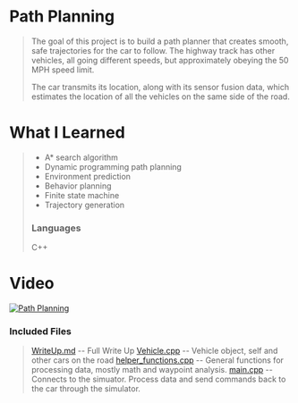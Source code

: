# Path Planning
> The goal of this project is to build a path planner that creates
smooth, safe trajectories for the car to follow. The highway track has
other vehicles, all going different speeds, but approximately obeying
the 50 MPH speed limit.
>
> The car transmits its location, along with its sensor fusion data, which estimates the location of all the vehicles on the same side of the road.

# What I Learned
> - A* search algorithm
> - Dynamic programming path planning
> - Environment prediction
> - Behavior planning
> - Finite state machine
> - Trajectory generation
>
> ### Languages
> C++

# Video
[![Path Planning](http://img.youtube.com/vi/hQwN9OZ39WY/0.jpg)](https://www.youtube.com/watch?v=hQwN9OZ39WY "Path Planning")

### Included Files
> [WriteUp.md](src/WriteUp.md) -- Full Write Up
> [Vehicle.cpp](src/Vehicle.cpp) -- Vehicle object, self and other cars on the road
> [helper_functions.cpp](src/helper_functions.cpp) -- General functions for processing data, mostly math and waypoint analysis.
> [main.cpp](src/main.cpp) -- Connects to the simuator. Process data and send commands back to the car through the simulator.